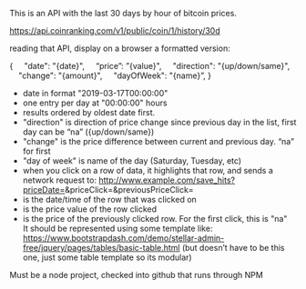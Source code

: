This is an API with the last 30 days by hour of bitcoin prices.

https://api.coinranking.com/v1/public/coin/1/history/30d

reading that API, display on a browser a formatted version:

{
    "date": "{date}",
    “price”: ”{value}",
    "direction": "{up/down/same}",
    "change": "{amount}",
    "dayOfWeek": "{name}”,
}

- date in format "2019-03-17T00:00:00"
- one entry per day at "00:00:00" hours
- results ordered by oldest date first.
- "direction" is direction of price change since previous day in the list, first day can be “na” ({up/down/same})
- "change" is the price difference between current and previous day. “na” for first
- "day of week" is name of the day (Saturday, Tuesday, etc)
 
- when you click on a row of data, it highlights that row, and sends a network request to:
http://www.example.com/save_hits?priceDate=<date>&priceClick=<price>&previousPriceClick=<previousPriceClick>
- <date> is the date/time of the row that was clicked on
- <price> is the price value of the row clicked
- <previousPriceClick> is the price of the previously clicked row. For the first click, this is "na"
 
It should be represented using some template like:
https://www.bootstrapdash.com/demo/stellar-admin-free/jquery/pages/tables/basic-table.html
(but doesn’t have to be this one, just some table template so its modular)

Must be a node project, checked into github that runs through NPM
